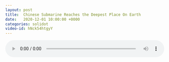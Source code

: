 ```yaml
---
layout: post
title:  Chinese Submarine Reaches the Deepest Place On Earth
date:   2020-12-01 10:00:00 +0000
categories: solidot
video-id: hNck54htgyY
---
```


<audio src="/assets/01d8819ca4409495f10aefe9756dd3d4.mp3" style="width: 100%;" controls></audio>


